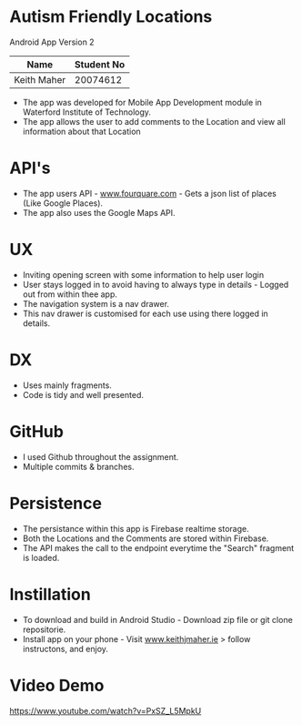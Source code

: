 # Autism Friendly Locations
Android App Version 2

|Name        |Student No|
|------------|----------|
|Keith Maher |20074612  |

* The app was developed for Mobile App Development module in Waterford Institute of Technology.
* The app allows the user to add comments to the Location and view all information about that Location

# API's
* The app users API - www.fourquare.com - Gets a json list of places (Like Google Places). 
* The app also uses the Google Maps API. 

# UX
* Inviting opening screen with some information to help user login
* User stays logged in to avoid having to always type in details - Logged out from within thee app.
* The navigation system is a nav drawer.
* This nav drawer is customised for each use using there logged in details. 

# DX
* Uses mainly fragments.
* Code is tidy and well presented. 

# GitHub
* I used Github throughout the assignment.
* Multiple commits & branches.

# Persistence
* The persistance within this app is Firebase realtime storage.
* Both the Locations and the Comments are stored within Firebase.
* The API makes the call to the endpoint everytime the "Search" fragment is loaded.

# Instillation
* To download and build in Android Studio - Download zip file or git clone repositorie.
* Install app on your phone - Visit www.keithjmaher.ie > follow instructons, and enjoy.

# Video Demo
https://www.youtube.com/watch?v=PxSZ_L5MpkU
